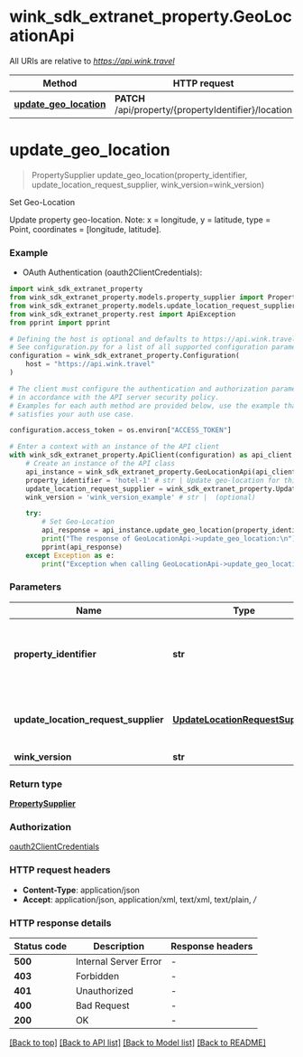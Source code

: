 # wink_sdk_extranet_property.GeoLocationApi

All URIs are relative to *https://api.wink.travel*

Method | HTTP request | Description
------------- | ------------- | -------------
[**update_geo_location**](GeoLocationApi.md#update_geo_location) | **PATCH** /api/property/{propertyIdentifier}/location | Set Geo-Location


# **update_geo_location**
> PropertySupplier update_geo_location(property_identifier, update_location_request_supplier, wink_version=wink_version)

Set Geo-Location

Update property geo-location. Note: x = longitude, y = latitude, type = Point, coordinates = [longitude, latitude].

### Example

* OAuth Authentication (oauth2ClientCredentials):

```python
import wink_sdk_extranet_property
from wink_sdk_extranet_property.models.property_supplier import PropertySupplier
from wink_sdk_extranet_property.models.update_location_request_supplier import UpdateLocationRequestSupplier
from wink_sdk_extranet_property.rest import ApiException
from pprint import pprint

# Defining the host is optional and defaults to https://api.wink.travel
# See configuration.py for a list of all supported configuration parameters.
configuration = wink_sdk_extranet_property.Configuration(
    host = "https://api.wink.travel"
)

# The client must configure the authentication and authorization parameters
# in accordance with the API server security policy.
# Examples for each auth method are provided below, use the example that
# satisfies your auth use case.

configuration.access_token = os.environ["ACCESS_TOKEN"]

# Enter a context with an instance of the API client
with wink_sdk_extranet_property.ApiClient(configuration) as api_client:
    # Create an instance of the API class
    api_instance = wink_sdk_extranet_property.GeoLocationApi(api_client)
    property_identifier = 'hotel-1' # str | Update geo-location for this property identifier
    update_location_request_supplier = wink_sdk_extranet_property.UpdateLocationRequestSupplier() # UpdateLocationRequestSupplier | Update geo-location request body
    wink_version = 'wink_version_example' # str |  (optional)

    try:
        # Set Geo-Location
        api_response = api_instance.update_geo_location(property_identifier, update_location_request_supplier, wink_version=wink_version)
        print("The response of GeoLocationApi->update_geo_location:\n")
        pprint(api_response)
    except Exception as e:
        print("Exception when calling GeoLocationApi->update_geo_location: %s\n" % e)
```



### Parameters


Name | Type | Description  | Notes
------------- | ------------- | ------------- | -------------
 **property_identifier** | **str**| Update geo-location for this property identifier | 
 **update_location_request_supplier** | [**UpdateLocationRequestSupplier**](UpdateLocationRequestSupplier.md)| Update geo-location request body | 
 **wink_version** | **str**|  | [optional] 

### Return type

[**PropertySupplier**](PropertySupplier.md)

### Authorization

[oauth2ClientCredentials](../README.md#oauth2ClientCredentials)

### HTTP request headers

 - **Content-Type**: application/json
 - **Accept**: application/json, application/xml, text/xml, text/plain, */*

### HTTP response details

| Status code | Description | Response headers |
|-------------|-------------|------------------|
**500** | Internal Server Error |  -  |
**403** | Forbidden |  -  |
**401** | Unauthorized |  -  |
**400** | Bad Request |  -  |
**200** | OK |  -  |

[[Back to top]](#) [[Back to API list]](../README.md#documentation-for-api-endpoints) [[Back to Model list]](../README.md#documentation-for-models) [[Back to README]](../README.md)

